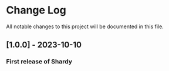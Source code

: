 # Change Log

All notable changes to this project will be documented in this file.

## [1.0.0] - 2023-10-10

### First release of Shardy